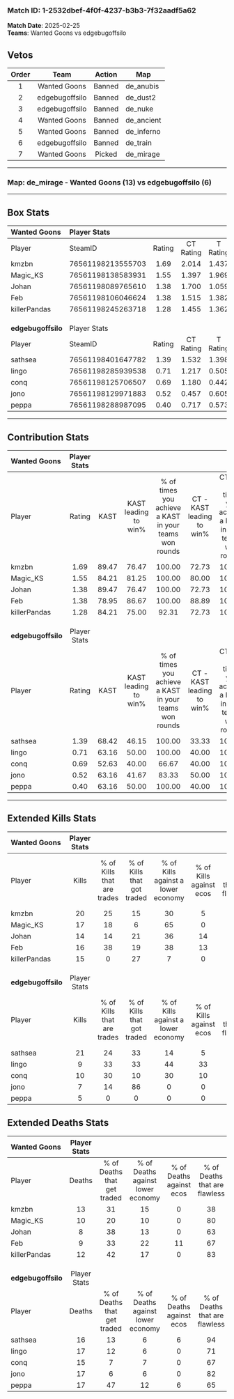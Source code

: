 ### Match ID: 1-2532dbef-4f0f-4237-b3b3-7f32aadf5a62  
**Match Date**: 2025-02-25  
**Teams**: Wanted Goons vs edgebugoffsilo  

## Vetos  

| Order | Team | Action | Map |
| :---: | :--: | :----: | --- |
| 1 | Wanted Goons | Banned | de_anubis |
| 2 | edgebugoffsilo | Banned | de_dust2 |
| 3 | edgebugoffsilo | Banned | de_nuke |
| 4 | Wanted Goons | Banned | de_ancient |
| 5 | Wanted Goons | Banned | de_inferno |
| 6 | edgebugoffsilo | Banned | de_train |
| 7 | Wanted Goons | Picked | de_mirage |

---  

### **Map**: de_mirage - Wanted Goons (13) vs edgebugoffsilo (6)  
---  

## Box Stats  

| **Wanted Goons**   | Player Stats      |        |           |          |       |       |       |         |        |      |     |
| :- | :- | :-: | :-: | :-: | :-: | :-: | :-: | :-: | :-: | :-: | :-: |
| Player             | SteamID           | Rating | CT Rating | T Rating | KAST  |  ADR  | Kills | Assists | Deaths | K/D  | HS% |
| kmzbn              | 76561198213555703 |  1.69  |   2.014   |  1.437   | 89.47 | 117.7 |  20   |   10    |   13   | 1.54 | 50  |
| Magic_KS           | 76561198138583931 |  1.55  |   1.397   |  1.969   | 84.21 | 103.1 |  17   |   10    |   10   | 1.70 | 47  |
| Johan              | 76561198089765610 |  1.38  |   1.700   |  1.059   | 89.47 | 69.1  |  14   |    6    |   8    | 1.75 | 42  |
| Feb                | 76561198106046624 |  1.38  |   1.515   |  1.382   | 78.95 | 80.7  |  16   |    2    |   9    | 1.78 | 68  |
| killerPandas       | 76561198245263718 |  1.28  |   1.455   |  1.362   | 84.21 | 76.3  |  15   |    2    |   12   | 1.25 | 46  |
|                    |                   |        |           |          |       |       |       |         |        |      |     |
|                    |                   |        |           |          |       |       |       |         |        |      |     |
|                    |                   |        |           |          |       |       |       |         |        |      |     |
| **edgebugoffsilo** | Player Stats      |        |           |          |       |       |       |         |        |      |     |
| Player             | SteamID           | Rating | CT Rating | T Rating | KAST  |  ADR  | Kills | Assists | Deaths | K/D  | HS% |
| sathsea            | 76561198401647782 |  1.39  |   1.532   |  1.398   | 68.42 | 97.9  |  21   |    2    |   16   | 1.31 | 38  |
| Iingo              | 76561198285939538 |  0.71  |   1.217   |  0.505   | 63.16 | 66.3  |   9   |    8    |   17   | 0.53 | 66  |
| conq               | 76561198125706507 |  0.69  |   1.180   |  0.442   | 52.63 | 61.1  |  10   |    2    |   15   | 0.67 | 50  |
| jono               | 76561198129971883 |  0.52  |   0.457   |  0.605   | 63.16 | 44.6  |   7   |    3    |   17   | 0.41 | 57  |
| peppa              | 76561198288987095 |  0.40  |   0.717   |  0.573   | 63.16 | 35.4  |   5   |    3    |   17   | 0.29 | 80  |
---  

## Contribution Stats  

| **Wanted Goons**   | Player Stats |       |                      |                                                        |                           |                                                             |                          |                                                            |
| :- | :-: | :-: | :-: | :-: | :-: | :-: | :-: | :-: |
| Player             |    Rating    | KAST  | KAST leading to win% | % of times you achieve a KAST in your teams won rounds | CT - KAST leading to win% | CT - % of times you achieve a KAST in your teams won rounds | T - KAST leading to win% | T - % of times you achieve a KAST in your teams won rounds |
| kmzbn              |     1.69     | 89.47 |        76.47         |                         100.00                         |           72.73           |                           100.00                            |          83.33           |                           100.00                           |
| Magic_KS           |     1.55     | 84.21 |        81.25         |                         100.00                         |           80.00           |                           100.00                            |          83.33           |                           100.00                           |
| Johan              |     1.38     | 89.47 |        76.47         |                         100.00                         |           72.73           |                           100.00                            |          83.33           |                           100.00                           |
| Feb                |     1.38     | 78.95 |        86.67         |                         100.00                         |           88.89           |                           100.00                            |          83.33           |                           100.00                           |
| killerPandas       |     1.28     | 84.21 |        75.00         |                         92.31                          |           72.73           |                           100.00                            |          80.00           |                           80.00                            |
|                    |              |       |                      |                                                        |                           |                                                             |                          |                                                            |
|                    |              |       |                      |                                                        |                           |                                                             |                          |                                                            |
|                    |              |       |                      |                                                        |                           |                                                             |                          |                                                            |
| **edgebugoffsilo** | Player Stats |       |                      |                                                        |                           |                                                             |                          |                                                            |
| Player             |    Rating    | KAST  | KAST leading to win% | % of times you achieve a KAST in your teams won rounds | CT - KAST leading to win% | CT - % of times you achieve a KAST in your teams won rounds | T - KAST leading to win% | T - % of times you achieve a KAST in your teams won rounds |
| sathsea            |     1.39     | 68.42 |        46.15         |                         100.00                         |           33.33           |                           100.00                            |          57.14           |                           100.00                           |
| Iingo              |     0.71     | 63.16 |        50.00         |                         100.00                         |           40.00           |                           100.00                            |          57.14           |                           100.00                           |
| conq               |     0.69     | 52.63 |        40.00         |                         66.67                          |           40.00           |                           100.00                            |          40.00           |                           50.00                            |
| jono               |     0.52     | 63.16 |        41.67         |                         83.33                          |           50.00           |                           100.00                            |          37.50           |                           75.00                            |
| peppa              |     0.40     | 63.16 |        50.00         |                         100.00                         |           40.00           |                           100.00                            |          57.14           |                           100.00                           |
---  

## Extended Kills Stats  

| **Wanted Goons**   | Player Stats |                            |                            |                                    |                         |                              |                                 |                                       |                    |           |
| :- | :-: | :-: | :-: | :-: | :-: | :-: | :-: | :-: | :-: | :-: |
| Player             |    Kills     | % of Kills that are trades | % of Kills that got traded | % of Kills against a lower economy | % of Kills against ecos | % of Kills that are flawless | % of Kills that are close duels | % of Kills that are assisted by flash | Pistol Round Kills | AWP Kills |
| kmzbn              |      20      |             25             |             15             |                 30                 |            5            |              90              |                5                |                   5                   |         2          |     0     |
| Magic_KS           |      17      |             18             |             6              |                 65                 |            0            |              65              |                6                |                   0                   |         1          |     0     |
| Johan              |      14      |             14             |             21             |                 36                 |           14            |              79              |                0                |                   7                   |         0          |     0     |
| Feb                |      16      |             38             |             19             |                 38                 |           13            |              75              |                6                |                   6                   |         2          |     0     |
| killerPandas       |      15      |             0              |             27             |                 7                  |            0            |              67              |                0                |                  13                   |         2          |     7     |
|                    |              |                            |                            |                                    |                         |                              |                                 |                                       |                    |           |
|                    |              |                            |                            |                                    |                         |                              |                                 |                                       |                    |           |
|                    |              |                            |                            |                                    |                         |                              |                                 |                                       |                    |           |
| **edgebugoffsilo** | Player Stats |                            |                            |                                    |                         |                              |                                 |                                       |                    |           |
| Player             |    Kills     | % of Kills that are trades | % of Kills that got traded | % of Kills against a lower economy | % of Kills against ecos | % of Kills that are flawless | % of Kills that are close duels | % of Kills that are assisted by flash | Pistol Round Kills | AWP Kills |
| sathsea            |      21      |             24             |             33             |                 14                 |            5            |              76              |                0                |                  10                   |         1          |    10     |
| Iingo              |      9       |             33             |             33             |                 44                 |           33            |              56              |               11                |                   0                   |         1          |     0     |
| conq               |      10      |             30             |             10             |                 30                 |           10            |              60              |               10                |                   0                   |         2          |     0     |
| jono               |      7       |             14             |             86             |                 0                  |            0            |              43              |                0                |                   0                   |         1          |     0     |
| peppa              |      5       |             0              |             0              |                 0                  |            0            |              80              |               20                |                   0                   |         1          |     0     |
## Extended Deaths Stats  

| **Wanted Goons**   | Player Stats |                             |                                   |                          |                               |                            |                           |               |
| :- | :-: | :-: | :-: | :-: | :-: | :-: | :-: | :-: |
| Player             |    Deaths    | % of Deaths that get traded | % of Deaths against lower economy | % of Deaths against ecos | % of Deaths that are flawless | % of Deaths that are close | % of Deaths while blinded | Deaths to AWP |
| kmzbn              |      13      |             31              |                15                 |            0             |              38               |             15             |             8             |       1       |
| Magic_KS           |      10      |             20              |                10                 |            0             |              80               |             0              |            10             |       3       |
| Johan              |      8       |             38              |                13                 |            0             |              63               |             13             |             0             |       0       |
| Feb                |      9       |             33              |                22                 |            11            |              67               |             0              |             0             |       4       |
| killerPandas       |      12      |             42              |                17                 |            0             |              83               |             0              |             0             |       2       |
|                    |              |                             |                                   |                          |                               |                            |                           |               |
|                    |              |                             |                                   |                          |                               |                            |                           |               |
|                    |              |                             |                                   |                          |                               |                            |                           |               |
| **edgebugoffsilo** | Player Stats |                             |                                   |                          |                               |                            |                           |               |
| Player             |    Deaths    | % of Deaths that get traded | % of Deaths against lower economy | % of Deaths against ecos | % of Deaths that are flawless | % of Deaths that are close | % of Deaths while blinded | Deaths to AWP |
| sathsea            |      16      |             13              |                 6                 |            6             |              94               |             0              |             0             |       1       |
| Iingo              |      17      |             12              |                 6                 |            0             |              71               |             6              |             6             |       1       |
| conq               |      15      |              7              |                 7                 |            0             |              67               |             7              |             0             |       2       |
| jono               |      17      |              6              |                 6                 |            0             |              82               |             6              |             6             |       1       |
| peppa              |      17      |             47              |                12                 |            6             |              65               |             0              |            18             |       2       |

